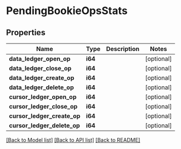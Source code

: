 # PendingBookieOpsStats

## Properties

Name | Type | Description | Notes
------------ | ------------- | ------------- | -------------
**data_ledger_open_op** | **i64** |  | [optional] 
**data_ledger_close_op** | **i64** |  | [optional] 
**data_ledger_create_op** | **i64** |  | [optional] 
**data_ledger_delete_op** | **i64** |  | [optional] 
**cursor_ledger_open_op** | **i64** |  | [optional] 
**cursor_ledger_close_op** | **i64** |  | [optional] 
**cursor_ledger_create_op** | **i64** |  | [optional] 
**cursor_ledger_delete_op** | **i64** |  | [optional] 

[[Back to Model list]](../README.md#documentation-for-models) [[Back to API list]](../README.md#documentation-for-api-endpoints) [[Back to README]](../README.md)


